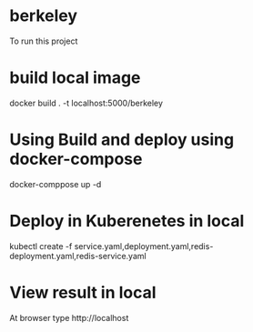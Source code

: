 # berkeley

To run this project

# build local image
docker build . -t localhost:5000/berkeley

# Using Build and deploy using docker-compose
docker-comppose up -d

# Deploy in Kuberenetes in local
kubectl create -f service.yaml,deployment.yaml,redis-deployment.yaml,redis-service.yaml

# View result in local
At browser type http://localhost
